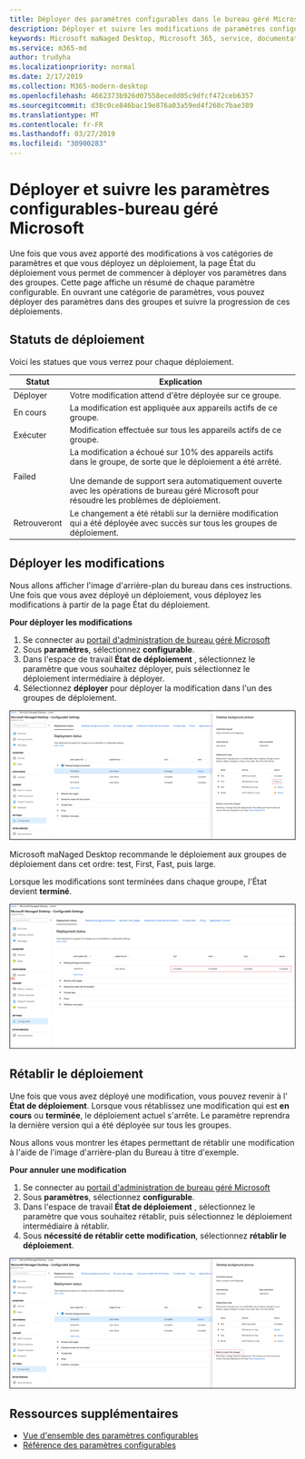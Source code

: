 ```yaml
---
title: Déployer des paramètres configurables dans le bureau géré Microsoft
description: Déployer et suivre les modifications de paramètres configurables dans le bureau géré Microsoft.
keywords: Microsoft maNaged Desktop, Microsoft 365, service, documentation, Deploy, Staging Deployment, configurable Settings
ms.service: m365-md
author: trudyha
ms.localizationpriority: normal
ms.date: 2/17/2019
ms.collection: M365-modern-desktop
ms.openlocfilehash: 4662373b926d07558ecedd05c9dfcf472ceb6357
ms.sourcegitcommit: d38c0ce846bac19e876a03a59ed4f268c7bae389
ms.translationtype: MT
ms.contentlocale: fr-FR
ms.lasthandoff: 03/27/2019
ms.locfileid: "30900283"
---
```

# <a name="deploy-and-track-configurable-settings---microsoft-managed-desktop"></a>Déployer et suivre les paramètres configurables-bureau géré Microsoft

Une fois que vous avez apporté des modifications à vos catégories de paramètres et que vous déployez un déploiement, la page État du déploiement vous permet de commencer à déployer vos paramètres dans des groupes. Cette page affiche un résumé de chaque paramètre configurable. En ouvrant une catégorie de paramètres, vous pouvez déployer des paramètres dans des groupes et suivre la progression de ces déploiements.

## <a name="deployment-statuses"></a>Statuts de déploiement 

Voici les statues que vous verrez pour chaque déploiement.

Statut  | Explication 
--- | --- 
Déployer | Votre modification attend d'être déployée sur ce groupe.
En cours | La modification est appliquée aux appareils actifs de ce groupe. 
Exécuter | Modification effectuée sur tous les appareils actifs de ce groupe. 
Failed | La modification a échoué sur 10% des appareils actifs dans le groupe, de sorte que le déploiement a été arrêté.<br><br> Une demande de support sera automatiquement ouverte avec les opérations de bureau géré Microsoft pour résoudre les problèmes de déploiement. 
Retrouveront | Le changement a été rétabli sur la dernière modification qui a été déployée avec succès sur tous les groupes de déploiement.

## <a name="deploy-changes"></a>Déployer les modifications

Nous allons afficher l'image d'arrière-plan du bureau dans ces instructions. Une fois que vous avez déployé un déploiement, vous déployez les modifications à partir de la page État du déploiement. 

**Pour déployer les modifications**

1. Se connecter au [portail d'administration de bureau géré Microsoft](http://aka.ms/mwaasportal)
2. Sous **paramètres**, sélectionnez **configurable**.
3. Dans l'espace de travail **État de déploiement** , sélectionnez le paramètre que vous souhaitez déployer, puis sélectionnez le déploiement intermédiaire à déployer.
4. Sélectionnez **déployer** pour déployer la modification dans l'un des groupes de déploiement.

![Vue d'ensemble du statut de déploiement des paramètres configurables](images/deploy-cs-overview.png)

Microsoft maNaged Desktop recommande le déploiement aux groupes de déploiement dans cet ordre: test, First, Fast, puis large. 

Lorsque les modifications sont terminées dans chaque groupe, l'État devient **terminé**.

![Déploiement des paramètres configurables terminé](images/config-setting-complete.png)

## <a name="revert-deployment"></a>Rétablir le déploiement

Une fois que vous avez déployé une modification, vous pouvez revenir à l' **État de déploiement**. Lorsque vous rétablissez une modification qui est **en cours** ou **terminée**, le déploiement actuel s'arrête. Le paramètre reprendra la dernière version qui a été déployée sur tous les groupes. 

Nous allons vous montrer les étapes permettant de rétablir une modification à l'aide de l'image d'arrière-plan du Bureau à titre d'exemple. 

**Pour annuler une modification**
1. Se connecter au [portail d'administration de bureau géré Microsoft](http://aka.ms/mwaasportal)
2. Sous **paramètres**, sélectionnez **configurable**.
3. Dans l'espace de travail **État de déploiement** , sélectionnez le paramètre que vous souhaitez rétablir, puis sélectionnez le déploiement intermédiaire à rétablir.
4. Sous **nécessité de rétablir cette modification**, sélectionnez **rétablir le déploiement**.

![Rétablissement du déploiement des paramètres configurables](images/config-setting-revert.png) 

## <a name="additional-resources"></a>Ressources supplémentaires
- [Vue d'ensemble des paramètres configurables](config-setting-overview.md)
- [Référence des paramètres configurables](config-setting-ref.md) 
